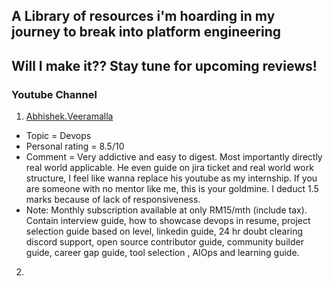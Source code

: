 ## A Library of resources i'm hoarding in my journey to break into platform engineering
##  Will I make it?? Stay tune for upcoming reviews!



### Youtube Channel 
1. [Abhishek.Veeramalla](https://www.youtube.com/@AbhishekVeeramalla)

- Topic = Devops
- Personal rating = 8.5/10
- Comment = Very addictive and easy to digest. Most importantly directly real world applicable. He even guide on jira ticket and real world work structure, I feel like wanna replace his youtube as my internship. If you are someone with no mentor like me, this is your goldmine. I deduct 1.5 marks because of lack of responsiveness.
- Note: Monthly subscription available at only RM15/mth (include tax). Contain interview guide, how to showcase devops in resume, project selection guide based on level, linkedin guide, 24 hr doubt clearing discord support, open source contributor guide, community builder guide, career gap guide, tool selection , AIOps and learning guide. 

2. 